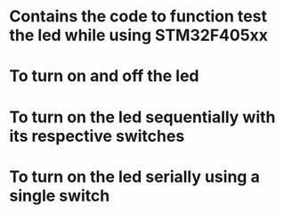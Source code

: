 # Contains the code to function test the led while using STM32F405xx
# To turn on and off the led
# To turn on the led sequentially with its respective switches
# To turn on the led serially using a single switch
